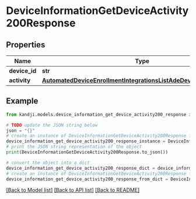 # DeviceInformationGetDeviceActivity200Response


## Properties

Name | Type | Description | Notes
------------ | ------------- | ------------- | -------------
**device_id** | **str** |  | [optional] 
**activity** | [**AutomatedDeviceEnrollmentIntegrationsListAdeDevices200Response**](AutomatedDeviceEnrollmentIntegrationsListAdeDevices200Response.md) |  | [optional] 

## Example

```python
from kandji.models.device_information_get_device_activity200_response import DeviceInformationGetDeviceActivity200Response

# TODO update the JSON string below
json = "{}"
# create an instance of DeviceInformationGetDeviceActivity200Response from a JSON string
device_information_get_device_activity200_response_instance = DeviceInformationGetDeviceActivity200Response.from_json(json)
# print the JSON string representation of the object
print(DeviceInformationGetDeviceActivity200Response.to_json())

# convert the object into a dict
device_information_get_device_activity200_response_dict = device_information_get_device_activity200_response_instance.to_dict()
# create an instance of DeviceInformationGetDeviceActivity200Response from a dict
device_information_get_device_activity200_response_from_dict = DeviceInformationGetDeviceActivity200Response.from_dict(device_information_get_device_activity200_response_dict)
```
[[Back to Model list]](../README.md#documentation-for-models) [[Back to API list]](../README.md#documentation-for-api-endpoints) [[Back to README]](../README.md)


